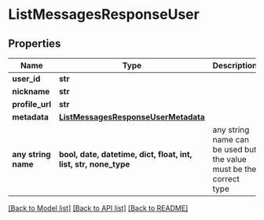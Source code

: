 # ListMessagesResponseUser


## Properties
Name | Type | Description | Notes
------------ | ------------- | ------------- | -------------
**user_id** | **str** |  | [optional] 
**nickname** | **str** |  | [optional] 
**profile_url** | **str** |  | [optional] 
**metadata** | [**ListMessagesResponseUserMetadata**](ListMessagesResponseUserMetadata.md) |  | [optional] 
**any string name** | **bool, date, datetime, dict, float, int, list, str, none_type** | any string name can be used but the value must be the correct type | [optional]

[[Back to Model list]](../README.md#documentation-for-models) [[Back to API list]](../README.md#documentation-for-api-endpoints) [[Back to README]](../README.md)



